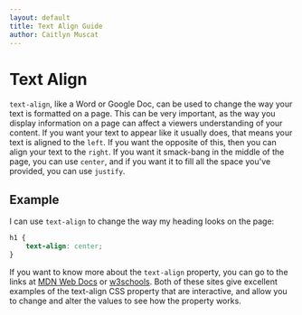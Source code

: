 ```yaml
--- 
layout: default
title: Text Align Guide
author: Caitlyn Muscat
---
```


# Text Align 

`text-align`, like a Word or Google Doc, can be used to change the way your text is formatted on a page. This can be very important, as the way you display information on a page can affect a viewers understanding of your content. If you want your text to appear like it usually does, that means your text is aligned to the `left`. If you want the opposite of this, then you can align your text to the `right`. If you want it smack-bang in the middle of the page, you can use `center`, and if you want it to fill all the space you've provided, you can use `justify`.

## Example

I can use `text-align` to change the way my heading looks on the page: 

```css
h1 {
    text-align: center; 
}
```

If you want to know more about the `text-align` property, you can go to the links at [MDN Web Docs](https://developer.mozilla.org/en-US/docs/Web/CSS/text-align) or [w3schools](https://www.w3schools.com/cssref/pr_text_text-align.php). Both of these sites give excellent examples of the text-align CSS property that are interactive, and allow you to change and alter the values to see how the property works. 